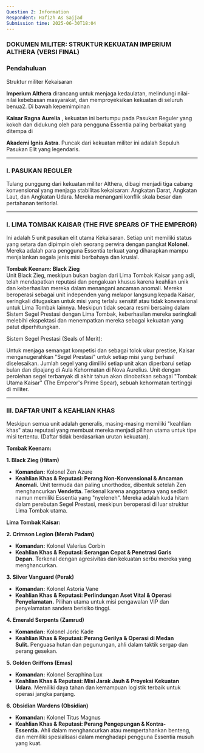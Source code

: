 ```yaml
---
Question 2: Information
Respondent: Hafizh As Sajjad
Submission time: 2025-06-30T18:04
---
```

### **DOKUMEN MILITER: STRUKTUR KEKUATAN IMPERIUM ALTHERA (VERSI FINAL)**

### **Pendahuluan**

Struktur militer Kekaisaran

**Imperium Althera** dirancang untuk menjaga kedaulatan, melindungi nilai-nilai kebebasan masyarakat, dan memproyeksikan kekuatan di seluruh benua2. Di bawah kepemimpinan

**Kaisar Ragna Aurelia** , kekuatan ini bertumpu pada Pasukan Reguler yang kokoh dan didukung oleh para pengguna Essentia paling berbakat yang ditempa di

**Akademi Ignis Astra**. Puncak dari kekuatan militer ini adalah Sepuluh Pasukan Elit yang legendaris.

---

### **I. PASUKAN REGULER**

Tulang punggung dari kekuatan militer Althera, dibagi menjadi tiga cabang konvensional yang menjaga stabilitas kekaisaran: Angkatan Darat, Angkatan Laut, dan Angkatan Udara. Mereka menangani konflik skala besar dan pertahanan teritorial.

---

### **I. LIMA TOMBAK KAISAR (THE FIVE SPEARS OF THE EMPEROR)**

Ini adalah 5 unit pasukan elit utama Kekaisaran. Setiap unit memiliki status yang setara dan dipimpin oleh seorang perwira dengan pangkat **Kolonel**. Mereka adalah para pengguna Essentia terkuat yang diharapkan mampu menjalankan segala jenis misi berbahaya dan krusial.

**Tombak Keenam: Black Zieg**  
Unit Black Zieg, meskipun bukan bagian dari Lima Tombak Kaisar yang asli, telah mendapatkan reputasi dan pengakuan khusus karena keahlian unik dan keberhasilan mereka dalam menangani ancaman anomali. Mereka beroperasi sebagai unit independen yang melapor langsung kepada Kaisar, seringkali ditugaskan untuk misi yang terlalu sensitif atau tidak konvensional untuk Lima Tombak lainnya. Meskipun tidak secara resmi bersaing dalam Sistem Segel Prestasi dengan Lima Tombak, keberhasilan mereka seringkali melebihi ekspektasi dan menempatkan mereka sebagai kekuatan yang patut diperhitungkan.

Sistem Segel Prestasi (Seals of Merit):

Untuk menjaga semangat kompetisi dan sebagai tolok ukur prestise, Kaisar menganugerahkan "Segel Prestasi" untuk setiap misi yang berhasil diselesaikan. Jumlah segel yang dimiliki setiap unit akan diperbarui setiap bulan dan dipajang di Aula Kehormatan di Nova Aurelius. Unit dengan perolehan segel terbanyak di akhir tahun akan dinobatkan sebagai "Tombak Utama Kaisar" (The Emperor's Prime Spear), sebuah kehormatan tertinggi di militer.

---

### **III. DAFTAR UNIT & KEAHLIAN KHAS**

Meskipun semua unit adalah generalis, masing-masing memiliki "keahlian khas" atau reputasi yang membuat mereka menjadi pilihan utama untuk tipe misi tertentu. (Daftar tidak berdasarkan urutan kekuatan).

**Tombak Keenam:**

**1. Black Zieg (Hitam)**

- **Komandan:** Kolonel Zen Azure
- **Keahlian Khas & Reputasi: Perang Non-Konvensional & Ancaman Anomali.** Unit termuda dan paling unorthodox, dibentuk setelah Zen menghancurkan **Vendetta**. Terkenal karena anggotanya yang sedikit namun memiliki Essentia yang "nyeleneh". Mereka adalah kuda hitam dalam perebutan Segel Prestasi, meskipun beroperasi di luar struktur Lima Tombak utama.

**Lima Tombak Kaisar:**

**2. Crimson Legion (Merah Padam)**

- **Komandan:** Kolonel Valerius Corbin
- **Keahlian Khas & Reputasi: Serangan Cepat & Penetrasi Garis Depan.** Terkenal dengan agresivitas dan kekuatan serbu mereka yang menghancurkan.

**3. Silver Vanguard (Perak)**

- **Komandan:** Kolonel Astoria Vane
- **Keahlian Khas & Reputasi: Perlindungan Aset Vital & Operasi Penyelamatan.** Pilihan utama untuk misi pengawalan VIP dan penyelamatan sandera berisiko tinggi.

**4. Emerald Serpents (Zamrud)**

- **Komandan:** Kolonel Joric Kade
- **Keahlian Khas & Reputasi: Perang Gerilya & Operasi di Medan Sulit.** Penguasa hutan dan pegunungan, ahli dalam taktik sergap dan perang gesekan.

**5. Golden Griffons (Emas)**

- **Komandan:** Kolonel Seraphina Lux
- **Keahlian Khas & Reputasi: Misi Jarak Jauh & Proyeksi Kekuatan Udara.** Memiliki daya tahan dan kemampuan logistik terbaik untuk operasi jangka panjang.

**6. Obsidian Wardens (Obsidian)**

- **Komandan:** Kolonel Titus Magnus
- **Keahlian Khas & Reputasi: Perang Pengepungan & Kontra-Essentia.** Ahli dalam menghancurkan atau mempertahankan benteng, dan memiliki spesialisasi dalam menghadapi pengguna Essentia musuh yang kuat.